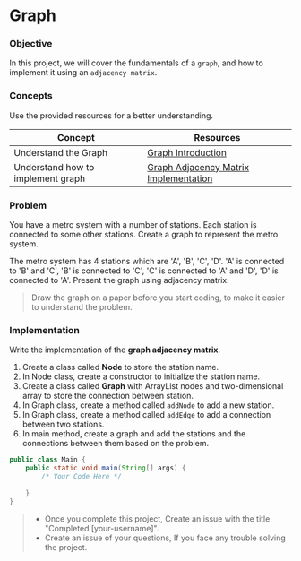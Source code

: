 # Graph

### Objective

In this project, we will cover the fundamentals of a `graph`, and how to implement it using an `adjacency matrix`.

### Concepts

Use the provided resources for a better understanding.


| Concept                                 | Resources                                                                                                          |
|-----------------------------------------|--------------------------------------------------------------------------------------------------------------------|
| Understand the Graph                    | [Graph Introduction]([https://www.youtube.com/watch?v=-VgHk7UMPP4](https://www.youtube.com/watch?v=R74DnYySxv0)) |
| Understand how to implement graph       | [Graph Adjacency Matrix Implementation](https://www.youtube.com/watch?v=B28xAWEerK8)       |

### Problem
You have a metro system with a number of stations. Each station is connected to some other stations. 
Create a graph to represent the metro system.

The metro system has 4 stations which are 'A', 'B', 'C', 'D'.
'A' is connected to 'B' and 'C', 'B' is connected to 'C', 'C' is connected to 'A' and 'D', 'D' is connected to 'A'.
Present the graph using adjacency matrix.

> Draw the graph on a paper before you start coding, to make it easier to understand the problem.

### Implementation

Write the implementation of the **graph adjacency matrix**.

1. Create a class called **Node** to store the station name. 
2. In Node class, create a constructor to initialize the station name.
3. Create a class called **Graph** with ArrayList nodes and two-dimensional array to store the connection between station.
4. In Graph class, create a method called `addNode` to add a new station.
5. In Graph class, create a method called `addEdge` to add a connection between two stations.
6. In main method, create a graph and add the stations and the connections between them based on the problem.

````Java
public class Main {
    public static void main(String[] args) {
        /* Your Code Here */
  
    }
}
````

> * Once you complete this project, Create an issue with the title "Completed [your-username]".
> * Create an issue of your questions, If you face any trouble solving the project.

